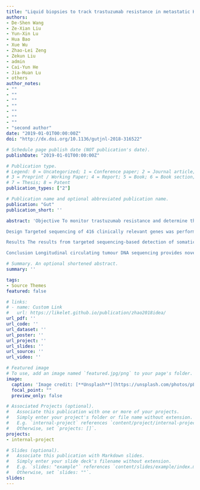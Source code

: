 ```yaml
---
title: "Liquid biopsies to track trastuzumab resistance in metastatic HER2-positive gastric cancer"
authors:
- De-Shen Wang
- Ze-Xian Liu
- Yun-Xin Lu
- Hua Bao
- Xue Wu
- Zhao-Lei Zeng
- Zekun Liu
- admin
- Cai-Yun He
- Jia-Huan Lu
- others
author_notes:
- ""
- ""
- ""
- ""
- ""
- ""
- ""
- "second author"
date: "2019-01-01T00:00:00Z"
doi: "http://dx.doi.org/10.1136/gutjnl-2018-316522"

# Schedule page publish date (NOT publication's date).
publishDate: "2019-01-01T00:00:00Z"

# Publication type.
# Legend: 0 = Uncategorized; 1 = Conference paper; 2 = Journal article;
# 3 = Preprint / Working Paper; 4 = Report; 5 = Book; 6 = Book section;
# 7 = Thesis; 8 = Patent
publication_types: ["2"]

# Publication name and optional abbreviated publication name.
publication: "Gut"
publication_short: ''

abstract: 'Objective To monitor trastuzumab resistance and determine the underlying mechanisms for the limited response rate and rapid emergence of resistance of HER2+ metastatic gastric cancer (mGC).

Design Targeted sequencing of 416 clinically relevant genes was performed in 78 paired plasma and tissue biopsy samples to determine plasma-tissue concordance. Then, we performed longitudinal analyses of 97 serial plasma samples collected from 24 patients who were HER2+  to track the resistance during trastuzumab treatment and validated the identified candidate resistance genes.

Results The results from targeted sequencing-based detection of somatic copy number alterations (SCNA) of HER2 gene were highly consistent with fluorescence in situ hybridisation data, and the detected HER2 SCNA was better than plasma carcinoembryonic antigen levels at predicting tumour shrinkage and progression. Furthermore, most patients with innate trastuzumab resistance presented high HER2 SCNA during progression compared with baseline, while HER2 SCNA decreased in patients with acquired resistance. PIK3CA mutations were significantly enriched in patients with innate resistance, and ERBB2/4 genes were the most mutated genes, accounting for trastuzumab resistance in six (35.3%) and five (29.4%) patients in baseline and progression plasma, respectively. Patients with PIK3CA/R1/C3 or ERBB2/4 mutations in the baseline plasma had significantly worse progression-free survival. Additionally, mutations in NF1 contributed to trastuzumab resistance, which was further confirmed through in vitro and in vivo studies, while combined HER2 and MEK/ERK blockade overcame trastuzumab resistance.

Conclusion Longitudinal circulating tumour DNA sequencing provides novel insights into gene alterations underlying trastuzumab resistance in HER2+mGC.'

# Summary. An optional shortened abstract.
summary: ''

tags:
- Source Themes
featured: false

# links:
# - name: Custom Link
#   url: https://likelet.github.io/publication/zhao2018idea/
url_pdf: ''
url_code: ''
url_dataset: ''
url_poster: ''
url_project: ''
url_slides: ''
url_source: ''
url_video: ''

# Featured image
# To use, add an image named `featured.jpg/png` to your page's folder. 
image:
  caption: 'Image credit: [**Unsplash**](https://unsplash.com/photos/pLCdAaMFLTE)'
  focal_point: ""
  preview_only: false

# Associated Projects (optional).
#   Associate this publication with one or more of your projects.
#   Simply enter your project's folder or file name without extension.
#   E.g. `internal-project` references `content/project/internal-project/index.md`.
#   Otherwise, set `projects: []`.
projects:
- internal-project

# Slides (optional).
#   Associate this publication with Markdown slides.
#   Simply enter your slide deck's filename without extension.
#   E.g. `slides: "example"` references `content/slides/example/index.md`.
#   Otherwise, set `slides: ""`.
slides:
---
```


